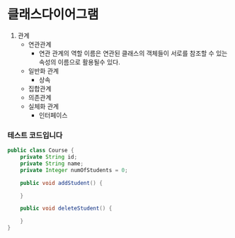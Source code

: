 # 클래스다이어그램

1. 관계
	* 연관관계
		* 연관 관계의 역할 이름은 연관된 클래스의 객체들이 서로를 참조할 수 있는 속성의 이름으로 활용될수 있다.
	* 일반화 관계
		* 상속
	* 집합관계
	* 의존관계
	* 실체화 관계
		* 인터페이스

### 테스트 코드입니다
```java
public class Course {
	private String id;
	private String name;
	private Integer numOfStudents = 0;

	public void addStudent() {

	}

	public void deleteStudent() {

	}
}
```


